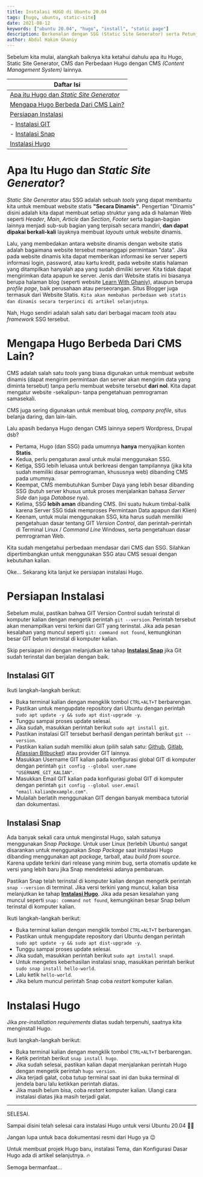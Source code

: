 ```yaml
---
title: Instalasi HUGO di Ubuntu 20.04
tags: [hugo, ubuntu, static-site]
date: 2021-08-12
keywords: ["ubuntu 20.04", "hugo", "install", "static page"]
description: Berkenalan dengan SSG (Static Site Generator) serta Petunjuk instalasi Hugo v0.87.0 di Ubuntu 20.04
author: Abdul Hakim Ghaniy
---
```


Sebelum kita mulai, alangkah baiknya kita ketahui dahulu apa itu Hugo, Static Site Generator, CMS dan Perbedaan Hugo dengan CMS _(Content Management System)_ lainnya.


|**Daftar Isi**  |
|---------|
|[Apa itu Hugo dan _Static Site Generator_](#apa-itu-hugo-dan-_static-site-generator_)|
|[Mengapa Hugo Berbeda Dari CMS Lain?](#mengapa-hugo-berbeda-dari-cms-lain)|
|[Persiapan Instalasi](#persiapan-instalasi)|
|- [Instalasi GIT](#instalasi-git)|
|- [Instalasi Snap](#instalasi-snap)|
|[Instalasi Hugo](#instalasi-hugo)|


# Apa Itu Hugo dan _Static Site Generator_?

_Static Site Generator_ atau SSG adalah sebuah _tools_ yang dapat membantu kita untuk membuat website statis **"Secara Dinamis"**. Pengertian "Dinamis" disini adalah kita dapat membuat setiap struktur yang ada di halaman Web seperti _Header_, _Main_, _Article_ dan _Section_, _Footer_ serta bagian-bagian lainnya menjadi sub-sub bagian yang terpisah secara mandiri, **dan dapat dipakai berkali-kali** layaknya membuat _layouts_ untuk website dinamis.

Lalu, yang membedakan antara website dinamis dengan website statis adalah bagaimana website tersebut menanggapi permintaan "data". Jika pada website dinamis kita dapat memberikan informasi ke server seperti informasi login, password, atau kartu kredit, pada website statis halaman yang ditampilkan hanyalah apa yang sudah dimiliki server. Kita tidak dapat mengirimkan data apapun ke server. Jenis dari Website statis ini biasanya berupa halaman blog (seperti website [Learn With Ghaniy](https://learnwithghaniy.web.id)), ataupun berupa _profile page_, baik perusahaan atau perseorangan. Situs Blogger juga termasuk dari Website Statis. ```Kita akan membahas perbedaan web statis dan dinamis secara terperinci di artikel selanjutnya```.

Nah, Hugo sendiri adalah salah satu dari berbagai macam _tools_ atau _framework_ SSG tersebut.

# Mengapa Hugo Berbeda Dari CMS Lain?

CMS adalah salah satu _tools_ yang biasa digunakan untuk membuat website dinamis (dapat mengirim permintaan dan server akan mengirim data yang diminta tersebut) tanpa perlu membuat website tersebut **dari nol**. Kita dapat mengatur website -sekalipun- tanpa pengetahuan pemrograman samasekali.

CMS juga sering digunakan untuk membuat blog, _company profile_, situs belanja daring, dan lain-lain.

Lalu apasih bedanya Hugo dengan CMS lainnya seperti Wordpress, Drupal dsb?

- Pertama, Hugo (dan SSG) pada umumnya **hanya** menyajikan konten **Statis**.
- Kedua, perlu pengaturan awal untuk mulai menggunakan SSG.
- Ketiga, SSG lebih leluasa untuk berkreasi dengan tampilannya (jika kita sudah memiliki dasar pemrograman, khususnya web) dibanding CMS pada umumnya.
- Keempat, CMS membutuhkan Sumber Daya yang lebih besar dibanding SSG (butuh server khusus untuk proses menjalankan bahasa _Server Side_ dan juga _Database_ nya).
- Kelima, SSG **lebih aman** dibanding CMS. (Ini suatu hukum timbal-balik karena Server SSG tidak memproses Permintaan Data apapun dari Klien)
- Keenam, untuk mulai menggunakan SSG, kita harus sudah memiliki pengetahuan dasar tentang GIT _Version Control_, dan perintah-perintah di Terminal Linux / _Command Line_ Windows, serta pengetahuan dasar pemrograman Web.

Kita sudah mengetahui perbedaan mendasar dari CMS dan SSG. Silahkan dipertimbangkan untuk menggunakan SSG atau CMS sesuai dengan kebutuhan kalian.

Oke... Sekarang kita lanjut ke persiapan instalasi Hugo.

# Persiapan Instalasi

Sebelum mulai, pastikan bahwa GIT Version Control sudah terinstal di komputer kalian dengan mengetik perintah ```git --version```. Perintah tersebut akan menampilkan versi terkini dari GIT yang terinstal. Jika ada pesan kesalahan yang muncul seperti ```git: command not found```, kemungkinan besar GIT belum terinstal di komputer kalian.

Skip persiapan ini dengan melanjutkan ke tahap **[Instalasi Snap](#instalasi-snap)** jika Git sudah terinstal dan berjalan dengan baik.

## Instalasi GIT

Ikuti langkah-langkah berikut:
- Buka terminal kalian dengan mengklik tombol ```CTRL+ALT+T``` berbarengan.
- Pastikan untuk mengupdate repository dari Ubuntu dengan perintah ```sudo apt update -y && sudo apt dist-upgrade -y```.
- Tunggu sampai proses update selesai.
- Jika sudah, masukkan perintah berikut ```sudo apt install git```.
- Pastikan instalasi GIT tersebut berhasil dengan perintah berikut ```git --version```.
- Pastikan kalian sudah memiliki akun (pilih salah satu: [Github](https://github.com/), [Gitlab](https://gitlab.com/), [Atlassian Bitbucket](https://bitbucket.org/)) atau provider GIT lainnya.
- Masukkan Username GIT kalian pada konfigurasi global GIT di komputer dengan perintah ```git config --global user.name "USERNAME_GIT_KALIAN"```.
- Masukkan Email GIT kalian pada konfigurasi global GIT di komputer dengan perintah ```git config --global user.email "email.kalian@example.com"```.
- Mulailah berlatih menggunakan GIT dengan banyak membaca tutorial dan dokumentasi.

## Instalasi Snap

Ada banyak sekali cara untuk menginstal Hugo, salah satunya menggunakan _Snap Package_. Untuk user Linux (terlebih Ubuntu) sangat disarankan untuk menggunakan _Snap Package_ saat instalasi Hugo dibanding menggunakan apt _package_, tarball, atau _build from source_. Karena update terkini dari release yang minim bug, serta otomatis update ke versi yang lebih baru jika Snap mendeteksi adanya pembaruan.

Pastikan Snap telah terinstal di komputer kalian dengan mengetik perintah ```snap --version``` di terminal. Jika versi terkini yang muncul, kalian bisa melanjutkan ke tahap **[Instalasi Hugo](#instalasi-hugo)**. Jika ada pesan kesalahan yang muncul seperti ```snap: command not found```, kemungkinan besar Snap belum terinstal di komputer kalian.

Ikuti langkah-langkah berikut:
- Buka terminal kalian dengan mengklik tombol ```CTRL+ALT+T``` berbarengan.
- Pastikan untuk mengupdate repository dari Ubuntu dengan perintah ```sudo apt update -y && sudo apt dist-upgrade -y```.
- Tunggu sampai proses update selesai.
- Jika sudah, masukkan perintah berikut ```sudo apt install snapd```.
- Untuk mengetes keberhasilan instalasi snap, masukkan perintah berikut ```sudo snap install hello-world```.
- Lalu ketik ```hello-world```.
- Jika belum muncul perintah Snap coba _restart_ komputer kalian.

# Instalasi Hugo

Jika _pre-installation requirements_ diatas sudah terpenuhi, saatnya kita menginstall Hugo.

Ikuti langkah-langkah berikut:
- Buka terminal kalian dengan mengklik tombol ```CTRL+ALT+T``` berbarengan.
- Ketik perintah berikut ```snap install hugo```.
- Jika sudah selesai, pastikan kalian dapat menjalankan perintah Hugo dengan mengetik perintah ```hugo version```.
- Jika terjadi galat, coba tutup terminal saat ini dan buka terminal di jendela baru lalu ketikkan perintah diatas.
- Jika masih belum bisa, coba _restart_ komputer kalian. Ulangi cara instalasi diatas jika masih terjadi galat.

---
SELESAI.

Sampai disini telah selesai cara instalasi Hugo untuk versi Ubuntu 20.04 :beers::clap:

Jangan lupa untuk baca dokumentasi resmi dari Hugo ya :wink:

Untuk membuat projek Hugo baru, instalasi Tema, dan Konfigurasi Dasar Hugo ada di artikel selanjutnya. :fire:

Semoga bermanfaat...